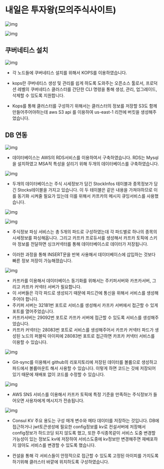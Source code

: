 


# 내일은 투자왕(모의주식사이트)
![img](README.assets/pages-to-jpg-0017.jpg)



![img](README.assets/pages-to-jpg-0016.jpg)



## 쿠버네티스 설치

![img](README.assets/pages-to-jpg-0019.jpg)

- 각 노드들에 쿠버네티스 설치를 위해서 KOPS를 이용하였습니다.

- kops란 쿠버네티스 생성 및 관리를 쉽게 하도록 도와주는 오픈소스 툴로서, 프로덕션 레벨의 쿠버네티스 클러스터를 간단한 CLI 명령을 통해 생성, 관리, 업그레이드, 삭제할 수 있도록 지원합니다.

- Kops를 통해 클러스터를 구성하기 위해서는 클러스터의 정보를 저장할 S3도 함께 만들어주어야하는데 aws S3 api 를 이용하여 us-east-1 리전에 버킷을 생성해주었습니다.



## DB 연동

![img](README.assets/pages-to-jpg-0020.jpg)

- 데이터베이스는 AWS의 RDS서비스를 이용하여서 구축하였습니다. RDS는 Mysql을 설치하였고 MSA적 특성을 살리기 위해 두개의 데이터베이스를 구축하였습니다. 



![img](README.assets/pages-to-jpg-0023.jpg)

- 두개의 데이터베이스는 주식 시세정보가 담긴 StockInfos 테이블과 종목정보가 담긴 Stocks테이블을 가지고 있습니다. 이 두 테이블은 같은 내용을 가져야하므로 이를 동기화 시켜줄 필요가 있는데 이를 위해서 카프카의 메시지 큐잉서비스를 사용했습니다.





![img](README.assets/pages-to-jpg-0024.jpg)



![img](README.assets/pages-to-jpg-0025.jpg)

- 주식정보 파싱 서비스는 총 5개의 파드로 구성하였는데 각 파드별로 하나의 종목의 시세정보를 파싱해옵니다. 그리고 카프카 프로듀서를 생성해서 카프카 토픽에 스키마 정보를 전달하면 싱크커넥터를 통해 데이터베이스로 데이터가 저장됩니다.

- 이러한 과정을 통해 INSERT문을 반복 사용해서 데이터베이스에 삽입하는 것보다 빠른 정보 저장이 가능해졌습니다.





![img](README.assets/pages-to-jpg-0027.jpg)

- 카프카를 이용해서 데이터베이스 동기화를 위해서는 주키퍼서버와 카프카서버, 그리고 카프카 커넥터 서버가 필요합니다. 
- 이 서버들은 각각 파드로 생성되기 때문에 파드간에 통신을 위해서 서비스를 생성해주어야 합니다. 
- 주키퍼 서버는 32181번 포트로 서비스를 생성해서 카프카 서버에서 접근할 수 있게 포트를 열어주었습니다.
- 카프카서버는 29092번 포트로 카프카 서버에 접근할 수 있도록 서비스를 생성해주었습니다. 
- 카프카 커넥터는 28083번 포트로 서비스를 생성해주어서 카프카 커넥터 파드가 생성된 노드의 퍼블릭 아이피에 28083번 포트로 접근하면 카프카 커넥터 서비스를 이용할 수 있습니다.



![img](README.assets/pages-to-jpg-0029.jpg)

- Git-sync를 이용해서 github의 리포지토리에 저장된 데이터를 볼륨으로 생성하고 파드에서 볼륨마운트 해서 사용할 수 있습니다. 이렇게 하면 코드는 깃에 저장되어있기 때문에 재배포 없이 코드를 수정할 수 있습니다. 



![img](README.assets/pages-to-jpg-0030.jpg)

- AWS SNS 서비스를 이용해서 카프카 토픽에 특정 기준을 만족하는 주식정보가 들어오면 사용자에게 메시지가 전송됩니다. 



![img](README.assets/pages-to-jpg-0031.jpg)

- Consul KV 주요 용도는 구성 매개 변수와 메타 데이터를 저장하는 것입니다. DB에 접근하거나 jwt토큰생성에 필요한 config정보를 kv로 컨설서버에 저장해서 config정보가 하드코딩 되지 않도록 했고, 또한 주식종목같이 서비스 도중 변경할 가능성이 있는 정보도 kv에 저장하여 서비스도중에 kv정보만 변경해주면 재배포하지 않아도 서비스를 변경할 수 있도록 했습니다.

- 컨설을 통해 각 서비스들이 안정적으로 접근할 수 있도록 고정된 아이피를 가지도록 하기위해 클러스터 바깥에 위치하도록 구성하였습니다. 

